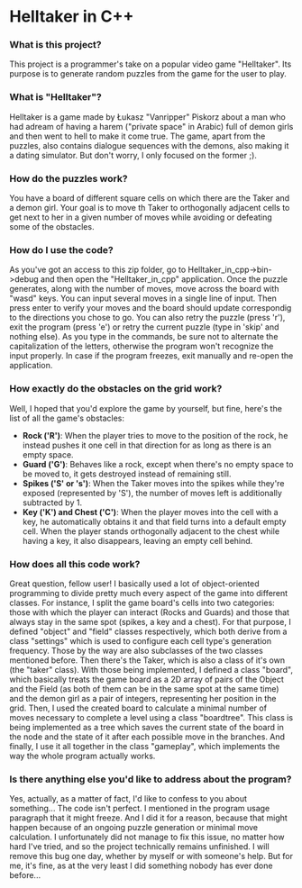 # Helltaker in C++


### What is this project?
This project is a programmer's take on a popular video game "Helltaker". Its purpose is to generate random puzzles from the game for the user to play.

### What is "Helltaker"?
Helltaker is a game made by Łukasz "Vanripper" Piskorz about a man who had adream of having a harem ("private space" in Arabic) full of demon girls and then went to hell to make it come true. The game, apart from the puzzles, also contains dialogue sequences with the demons, also making it a dating simulator. But don't worry, I only focused on the former ;).

### How do the puzzles work?
You have a board of different square cells on which there are the Taker and a demon girl. Your goal is to move th Taker to orthogonally adjacent cells to get next to her in a given number of moves while avoiding or defeating some of the obstacles.

### How do I use the code?
As you've got an access to this zip folder, go to Helltaker_in_cpp->bin->debug and then open the "Helltaker_in_cpp" application. Once the puzzle generates, along with the number of moves, move across the board with "wasd" keys. You can input several moves in a single line of input. Then press enter to verify your moves and the board should update correspondig to the directions you chose to go. You can also retry the puzzle (press 'r'), exit the program (press 'e') or retry the current puzzle (type in 'skip' and nothing else). As you type in the commands, be sure not to alternate the capitalization of the letters, otherwise the program won't recognize the input properly. In case if the program freezes, exit manually and re-open the application.

### How exactly do the obstacles on the grid work?
Well, I hoped that you'd explore the game by yourself, but fine, here's the list of all the game's obstacles:
 * **Rock ('R')**: When the player tries to move to the position of the rock, he instead pushes it one cell in that direction for as long as there is an empty space.
 * **Guard ('G')**: Behaves like a rock, except when there's no empty space to be moved to, it gets destroyed instead of remaining still.
 * **Spikes ('S' or 's')**: When the Taker moves into the spikes while they're exposed (represented by 'S'), the number of moves left is additionally subtracted by 1.
 * **Key ('K') and Chest ('C')**: When the player moves into the cell with a key, he automatically obtains it and that field turns into a default empty cell. When the player stands orthogonally adjacent to the chest while having a key, it also disappears, leaving an empty cell behind.
### How does all this code work?
Great question, fellow user! I basically used a lot of object-oriented programming to divide pretty much every aspect of the game into different classes. For instance, I split the game board's cells into two categories: those with which the player can interact (Rocks and Guards) and those that always stay in the same spot (spikes, a key and a chest). For that purpose, I defined "object" and "field" classes respectively, which both derive from a class "settings" which is used to configure each cell type's generation frequency. Those by the way are also subclasses of the two classes mentioned before. Then there's the Taker, which is also a class of it's own (the "taker" class). With those being implemented, I defined a class "board", which basically treats the game board as a 2D array of pairs of the Object and the Field (as both of them can be in the same spot at the same time) and the demon girl as a pair of integers, representing her position in the grid. Then, I used the created board to calculate a minimal number of moves necessary to complete a level using a class "boardtree". This class is being implemented as a tree which saves the current state of the board in the node and the state of it after each possible move in the branches. And finally, I use it all together in the class "gameplay", which implements the way the whole program actually works.

### Is there anything else you'd like to address about the program?
Yes, actually, as a matter of fact, I'd like to confess to you about something... The code isn't perfect. I mentioned in the program usage paragraph that it might freeze. And I did it for a reason, because that might happen because of an ongoing puzzle generation or minimal move calculation. I unfortunately did not manage to fix this issue, no matter how hard I've tried, and so the project technically remains unfinished. I will remove this bug one day, whether by myself or with someone's help. But for me, it's fine, as at the very least I did something nobody has ever done before...

